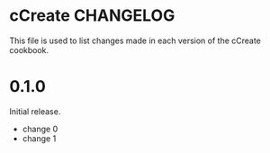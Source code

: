# cCreate CHANGELOG

This file is used to list changes made in each version of the cCreate cookbook.

# 0.1.0

Initial release.

- change 0
- change 1


